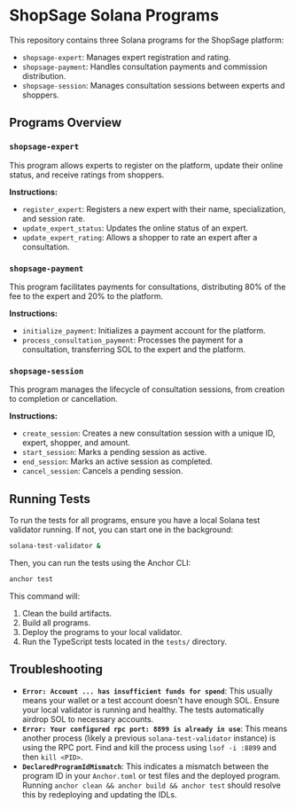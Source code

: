 # ShopSage Solana Programs

This repository contains three Solana programs for the ShopSage platform:

- `shopsage-expert`: Manages expert registration and rating.
- `shopsage-payment`: Handles consultation payments and commission distribution.
- `shopsage-session`: Manages consultation sessions between experts and shoppers.

## Programs Overview

### `shopsage-expert`

This program allows experts to register on the platform, update their online status, and receive ratings from shoppers.

**Instructions:**
- `register_expert`: Registers a new expert with their name, specialization, and session rate.
- `update_expert_status`: Updates the online status of an expert.
- `update_expert_rating`: Allows a shopper to rate an expert after a consultation.

### `shopsage-payment`

This program facilitates payments for consultations, distributing 80% of the fee to the expert and 20% to the platform.

**Instructions:**
- `initialize_payment`: Initializes a payment account for the platform.
- `process_consultation_payment`: Processes the payment for a consultation, transferring SOL to the expert and the platform.

### `shopsage-session`

This program manages the lifecycle of consultation sessions, from creation to completion or cancellation.

**Instructions:**
- `create_session`: Creates a new consultation session with a unique ID, expert, shopper, and amount.
- `start_session`: Marks a pending session as active.
- `end_session`: Marks an active session as completed.
- `cancel_session`: Cancels a pending session.

## Running Tests

To run the tests for all programs, ensure you have a local Solana test validator running. If not, you can start one in the background:

```bash
solana-test-validator &
```

Then, you can run the tests using the Anchor CLI:

```bash
anchor test
```

This command will:
1. Clean the build artifacts.
2. Build all programs.
3. Deploy the programs to your local validator.
4. Run the TypeScript tests located in the `tests/` directory.

## Troubleshooting

- **`Error: Account ... has insufficient funds for spend`**: This usually means your wallet or a test account doesn't have enough SOL. Ensure your local validator is running and healthy. The tests automatically airdrop SOL to necessary accounts.
- **`Error: Your configured rpc port: 8899 is already in use`**: This means another process (likely a previous `solana-test-validator` instance) is using the RPC port. Find and kill the process using `lsof -i :8899` and then `kill <PID>`.
- **`DeclaredProgramIdMismatch`**: This indicates a mismatch between the program ID in your `Anchor.toml` or test files and the deployed program. Running `anchor clean && anchor build && anchor test` should resolve this by redeploying and updating the IDLs.